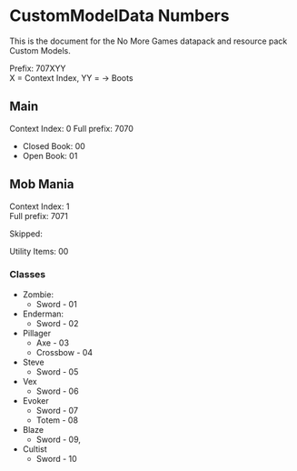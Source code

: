 # CustomModelData Numbers
This is the document for the No More Games datapack and resource pack Custom Models.

Prefix: 707XYY  
X = Context Index, YY = -> Boots

## Main
Context Index: 0
Full prefix: 7070

- Closed Book: 00
- Open Book: 01

## Mob Mania
Context Index: 1  
Full prefix: 7071

Skipped:


Utility Items:
00

### Classes
- Zombie:
  - Sword - 01
- Enderman:
    - Sword - 02
- Pillager
    - Axe - 03
    - Crossbow - 04
- Steve
    - Sword - 05
- Vex
    - Sword - 06
- Evoker
    - Sword - 07
    - Totem - 08
- Blaze
    - Sword - 09,
- Cultist
    - Sword - 10